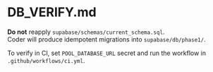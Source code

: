 # DB_VERIFY.md

**Do not** reapply `supabase/schemas/current_schema.sql`.  
Coder will produce idempotent migrations into `supabase/db/phase1/`.

To verify in CI, set `POOL_DATABASE_URL` secret and run the workflow in `.github/workflows/ci.yml`.
